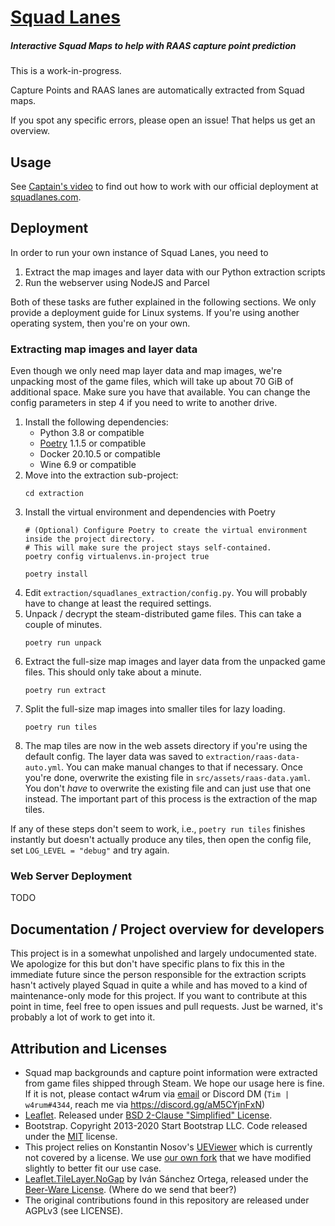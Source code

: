 # [Squad Lanes](https://squadlanes.com)
##### Interactive Squad Maps to help with RAAS capture point prediction

This is a work-in-progress.

Capture Points and RAAS lanes are automatically extracted from Squad maps.

If you spot any specific errors, please open an issue!
That helps us get an overview.

## Usage
See [Captain's video](https://youtu.be/OFGYkDxdRYE?t=498) to find out how to work with our official deployment at [squadlanes.com](https://squadlanes.com).

## Deployment
In order to run your own instance of Squad Lanes, you need to
1. Extract the map images and layer data with our Python extraction scripts
2. Run the webserver using NodeJS and Parcel

Both of these tasks are futher explained in the following sections.
We only provide a deployment guide for Linux systems.
If you're using another operating system, then you're on your own.

### Extracting map images and layer data
Even though we only need map layer data and map images, we're unpacking most of the
game files, which will take up about 70 GiB of additional space.
Make sure you have that available.
You can change the config parameters in step 4 if you need to write to another
drive.

1. Install the following dependencies:
    - Python 3.8 or compatible
    - [Poetry](https://python-poetry.org/) 1.1.5 or compatible
    - Docker 20.10.5 or compatible
    - Wine 6.9 or compatible
2. Move into the extraction sub-project:
    ```shell
    cd extraction  
    ```
3. Install the virtual environment and dependencies with Poetry
    ```shell
    # (Optional) Configure Poetry to create the virtual environment inside the project directory.
    # This will make sure the project stays self-contained.
    poetry config virtualenvs.in-project true

    poetry install
    ```
4. Edit `extraction/squadlanes_extraction/config.py`.
    You will probably have to change at least the required settings.
5. Unpack / decrypt the steam-distributed game files.
    This can take a couple of minutes.
    ```shell
    poetry run unpack
    ```
6. Extract the full-size map images and layer data from the unpacked game files.
    This should only take about a minute.
    ```shell
    poetry run extract
    ```
7. Split the full-size map images into smaller tiles for lazy loading.
    ```shell
    poetry run tiles
    ```
8. The map tiles are now in the web assets directory if you're using the default config.
    The layer data was saved to `extraction/raas-data-auto.yml`.
    You can make manual changes to that if necessary.
    Once you're done, overwrite the existing file in `src/assets/raas-data.yaml`.
    You don't *have* to overwrite the existing file and can just use that one instead.
    The important part of this process is the extraction of the map tiles.
   
If any of these steps don't seem to work, i.e., `poetry run tiles` finishes instantly but doesn't 
actually produce any tiles, then open the config file, set `LOG_LEVEL = "debug"` and try again.

### Web Server Deployment

TODO

## Documentation / Project overview for developers
This project is in a somewhat unpolished and largely undocumented state.
We apologize for this but don't have specific plans to fix this in the immediate future
since the person responsible for the extraction scripts hasn't actively played Squad in
quite a while and has moved to a kind of maintenance-only mode for this project.
If you want to contribute at this point in time, feel free to open issues and pull
requests.
Just be warned, it's probably a lot of work to get into it.


## Attribution and Licenses
- Squad map backgrounds and capture point information were extracted from game files
  shipped through Steam.
  We hope our usage here is fine.
  If it is not, please contact w4rum via [email](mailto:tim.schmidt@khorne.faith) or
  Discord DM (`Tim | w4rum#4344`, reach me via https://discord.gg/aM5CYjnFxN)
- [Leaflet](https://github.com/Leaflet/Leaflet). Released under
  [BSD 2-Clause "Simplified" License](https://github.com/Leaflet/Leaflet/blob/master/LICENSE).
- Bootstrap. Copyright 2013-2020 Start Bootstrap LLC. Code released under the
  [MIT](https://github.com/StartBootstrap/startbootstrap-simple-sidebar/blob/gh-pages/LICENSE)
  license.
- This project relies on Konstantin Nosov's
  [UEViewer](https://github.com/gildor2/UEViewer) which is currently not covered by a
  license.
  We use [our own fork](https://github.com/w4rum/UEViewer) that we have modified
  slightly to better fit our use case.
- [Leaflet.TileLayer.NoGap](https://github.com/Leaflet/Leaflet.TileLayer.NoGap) by
  Iván Sánchez Ortega, released under the
  [Beer-Ware License](https://github.com/Leaflet/Leaflet.TileLayer.NoGap/blob/master/LICENSE).
  (Where do we send that beer?)
- The original contributions found in this repository are released under AGPLv3
  (see LICENSE).
